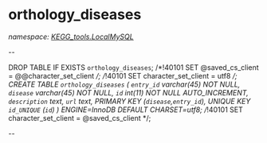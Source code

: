 ﻿# orthology_diseases
_namespace: [KEGG_tools.LocalMySQL](./index.md)_

--
 
 DROP TABLE IF EXISTS `orthology_diseases`;
 /*!40101 SET @saved_cs_client = @@character_set_client */;
 /*!40101 SET character_set_client = utf8 */;
 CREATE TABLE `orthology_diseases` (
 `entry_id` varchar(45) NOT NULL,
 `disease` varchar(45) NOT NULL,
 `id` int(11) NOT NULL AUTO_INCREMENT,
 `description` text,
 `url` text,
 PRIMARY KEY (`disease`,`entry_id`),
 UNIQUE KEY `id_UNIQUE` (`id`)
 ) ENGINE=InnoDB DEFAULT CHARSET=utf8;
 /*!40101 SET character_set_client = @saved_cs_client */;
 
 --




